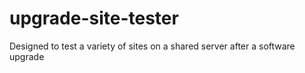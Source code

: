 # upgrade-site-tester
Designed to test a variety of sites on a shared server after a software upgrade
